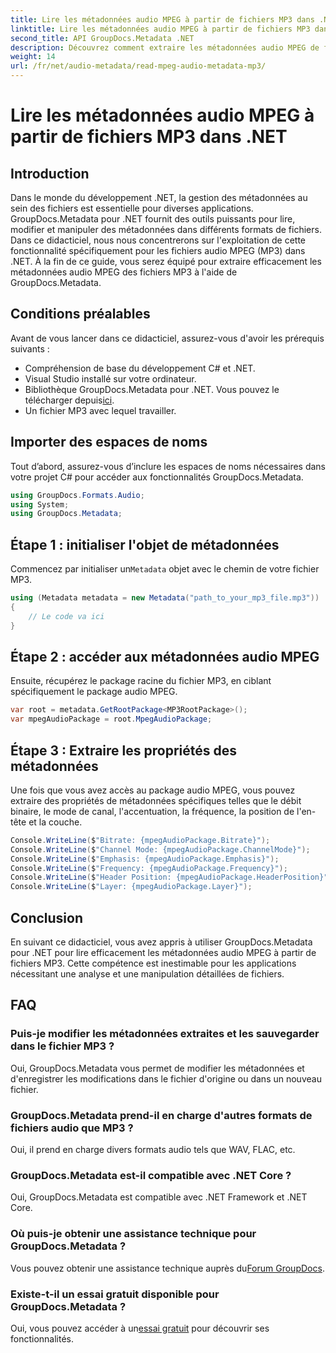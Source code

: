 ```yaml
---
title: Lire les métadonnées audio MPEG à partir de fichiers MP3 dans .NET
linktitle: Lire les métadonnées audio MPEG à partir de fichiers MP3 dans .NET
second_title: API GroupDocs.Metadata .NET
description: Découvrez comment extraire les métadonnées audio MPEG de fichiers MP3 dans .NET à l'aide de GroupDocs.Metadata. Améliorez vos capacités d’analyse de fichiers.
weight: 14
url: /fr/net/audio-metadata/read-mpeg-audio-metadata-mp3/
---
```


# Lire les métadonnées audio MPEG à partir de fichiers MP3 dans .NET

## Introduction
Dans le monde du développement .NET, la gestion des métadonnées au sein des fichiers est essentielle pour diverses applications. GroupDocs.Metadata pour .NET fournit des outils puissants pour lire, modifier et manipuler des métadonnées dans différents formats de fichiers. Dans ce didacticiel, nous nous concentrerons sur l'exploitation de cette fonctionnalité spécifiquement pour les fichiers audio MPEG (MP3) dans .NET. À la fin de ce guide, vous serez équipé pour extraire efficacement les métadonnées audio MPEG des fichiers MP3 à l'aide de GroupDocs.Metadata.
## Conditions préalables
Avant de vous lancer dans ce didacticiel, assurez-vous d'avoir les prérequis suivants :
- Compréhension de base du développement C# et .NET.
- Visual Studio installé sur votre ordinateur.
-  Bibliothèque GroupDocs.Metadata pour .NET. Vous pouvez le télécharger depuis[ici](https://releases.groupdocs.com/metadata/net/).
- Un fichier MP3 avec lequel travailler.
## Importer des espaces de noms
Tout d’abord, assurez-vous d’inclure les espaces de noms nécessaires dans votre projet C# pour accéder aux fonctionnalités GroupDocs.Metadata.
```csharp
using GroupDocs.Formats.Audio;
using System;
using GroupDocs.Metadata;
```
## Étape 1 : initialiser l'objet de métadonnées
 Commencez par initialiser un`Metadata` objet avec le chemin de votre fichier MP3.
```csharp
using (Metadata metadata = new Metadata("path_to_your_mp3_file.mp3"))
{
    // Le code va ici
}
```
## Étape 2 : accéder aux métadonnées audio MPEG
Ensuite, récupérez le package racine du fichier MP3, en ciblant spécifiquement le package audio MPEG.
```csharp
var root = metadata.GetRootPackage<MP3RootPackage>();
var mpegAudioPackage = root.MpegAudioPackage;
```
## Étape 3 : Extraire les propriétés des métadonnées
Une fois que vous avez accès au package audio MPEG, vous pouvez extraire des propriétés de métadonnées spécifiques telles que le débit binaire, le mode de canal, l'accentuation, la fréquence, la position de l'en-tête et la couche.
```csharp
Console.WriteLine($"Bitrate: {mpegAudioPackage.Bitrate}");
Console.WriteLine($"Channel Mode: {mpegAudioPackage.ChannelMode}");
Console.WriteLine($"Emphasis: {mpegAudioPackage.Emphasis}");
Console.WriteLine($"Frequency: {mpegAudioPackage.Frequency}");
Console.WriteLine($"Header Position: {mpegAudioPackage.HeaderPosition}");
Console.WriteLine($"Layer: {mpegAudioPackage.Layer}");
```
## Conclusion
En suivant ce didacticiel, vous avez appris à utiliser GroupDocs.Metadata pour .NET pour lire efficacement les métadonnées audio MPEG à partir de fichiers MP3. Cette compétence est inestimable pour les applications nécessitant une analyse et une manipulation détaillées de fichiers.

## FAQ
### Puis-je modifier les métadonnées extraites et les sauvegarder dans le fichier MP3 ?
Oui, GroupDocs.Metadata vous permet de modifier les métadonnées et d'enregistrer les modifications dans le fichier d'origine ou dans un nouveau fichier.
### GroupDocs.Metadata prend-il en charge d'autres formats de fichiers audio que MP3 ?
Oui, il prend en charge divers formats audio tels que WAV, FLAC, etc.
### GroupDocs.Metadata est-il compatible avec .NET Core ?
Oui, GroupDocs.Metadata est compatible avec .NET Framework et .NET Core.
### Où puis-je obtenir une assistance technique pour GroupDocs.Metadata ?
 Vous pouvez obtenir une assistance technique auprès du[Forum GroupDocs](https://forum.groupdocs.com/c/metadata/14).
### Existe-t-il un essai gratuit disponible pour GroupDocs.Metadata ?
 Oui, vous pouvez accéder à un[essai gratuit](https://releases.groupdocs.com/) pour découvrir ses fonctionnalités.